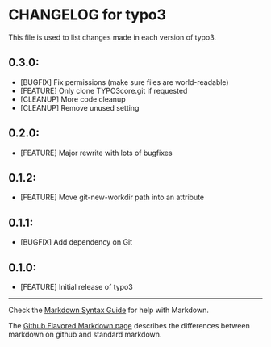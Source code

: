 # CHANGELOG for typo3

This file is used to list changes made in each version of typo3.

## 0.3.0:

* [BUGFIX] Fix permissions (make sure files are world-readable)
* [FEATURE] Only clone TYPO3core.git if requested
* [CLEANUP] More code cleanup
* [CLEANUP] Remove unused setting

## 0.2.0:

* [FEATURE] Major rewrite with lots of bugfixes

## 0.1.2:

* [FEATURE] Move git-new-workdir path into an attribute

## 0.1.1:

* [BUGFIX] Add dependency on Git

## 0.1.0:

* [FEATURE] Initial release of typo3

- - -
Check the [Markdown Syntax Guide](http://daringfireball.net/projects/markdown/syntax) for help with Markdown.

The [Github Flavored Markdown page](http://github.github.com/github-flavored-markdown/) describes the differences between markdown on github and standard markdown.
